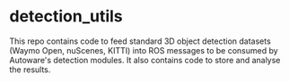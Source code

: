 # detection_utils
This repo contains code to feed standard 3D object detection datasets (Waymo Open, nuScenes, KITTI) into ROS messages to be consumed by Autoware's detection modules. It also contains code to store and analyse the results.
